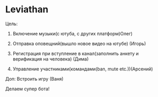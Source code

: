 # Leviathan

Цель: 
1. Включение музыки(с ютуба, с других платформ)Олег)



2. Отправка оповещний(вышло новое видео на ютубе) (Игорь)


3. Регистрация при вступление в канал(заполнить анкету и верификация на человека) (Дима)

4. Управление участниками(командами(ban, mute etc.))(Арсений)

Доп: Встроить игру (Ваня)

Делаем супер бота!